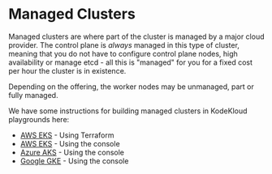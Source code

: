 # Managed Clusters

Managed clusters are where part of the cluster is managed by a major cloud provider. The control plane is *always* managed in this type of cluster, meaning that you do not have to configure control plane nodes, high availability or manage etcd - all this is "managed" for you for a fixed cost per hour the cluster is in existence.

Depending on the offering, the worker nodes may be unmanaged, part or fully managed.

We have some instructions for building managed clusters in KodeKloud playgrounds here:

* [AWS EKS](./eks/) - Using Terraform
* [AWS EKS](https://kodekloud.com/community/t/playground-series-how-to-create-an-eks-cluster-in-kodekloud-playground/330748) - Using the console
* [Azure AKS](./aks/console/README.md) - Using the console
* [Google GKE](https://kodekloud.com/community/t/playground-series-how-to-create-a-managed-kubernetes-cluster-with-google-kubernetes-engine/230314) - Using the console

